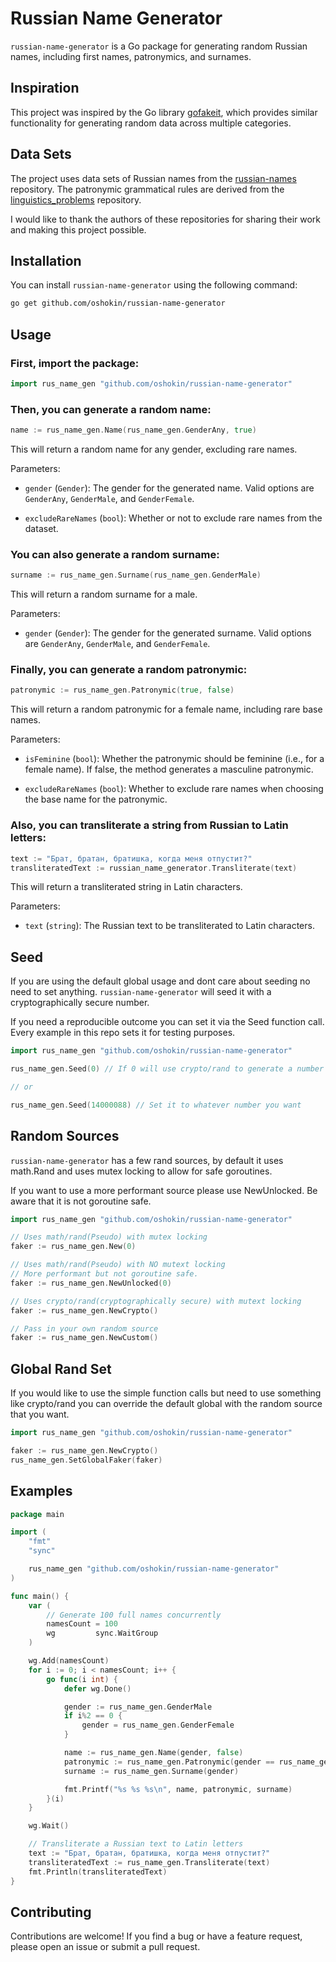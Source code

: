 # Russian Name Generator

`russian-name-generator` is a Go package for generating random Russian names, including first names, patronymics, and surnames.

## Inspiration

This project was inspired by the Go library [gofakeit](https://github.com/brianvoe/gofakeit), which provides similar functionality for generating random data across multiple categories.

## Data Sets

The project uses data sets of Russian names from the [russian-names](https://github.com/cybermatt/russian-names) repository. The patronymic grammatical rules are derived from the [linguistics_problems](https://github.com/roddar92/linguistics_problems) repository.

I would like to thank the authors of these repositories for sharing their work and making this project possible.

## Installation

You can install `russian-name-generator` using the following command:

```sh
go get github.com/oshokin/russian-name-generator
```

## Usage

### First, import the package:

```go
import rus_name_gen "github.com/oshokin/russian-name-generator"
```

### Then, you can generate a random name:

```go
name := rus_name_gen.Name(rus_name_gen.GenderAny, true)
```

This will return a random name for any gender, excluding rare names.

Parameters:

- `gender` (`Gender`): The gender for the generated name. Valid options are `GenderAny`, `GenderMale`, and `GenderFemale`.

- `excludeRareNames` (`bool`): Whether or not to exclude rare names from the dataset.

### You can also generate a random surname:

```go
surname := rus_name_gen.Surname(rus_name_gen.GenderMale)
```

This will return a random surname for a male.

Parameters:

- `gender` (`Gender`): The gender for the generated surname. Valid options are `GenderAny`, `GenderMale`, and `GenderFemale`.

### Finally, you can generate a random patronymic:

```go
patronymic := rus_name_gen.Patronymic(true, false)
```

This will return a random patronymic for a female name, including rare base names.

Parameters:

- `isFeminine` (`bool`): Whether the patronymic should be feminine (i.e., for a female name). If false, the method generates a masculine patronymic.

- `excludeRareNames` (`bool`): Whether to exclude rare names when choosing the base name for the patronymic.

### Also, you can transliterate a string from Russian to Latin letters:

```go
text := "Брат, братан, братишка, когда меня отпустит?"
transliteratedText := russian_name_generator.Transliterate(text)
```

This will return a transliterated string in Latin characters.

Parameters:

- `text` (`string`): The Russian text to be transliterated to Latin characters.

## Seed

If you are using the default global usage and dont care about seeding no need to set anything.
`russian-name-generator` will seed it with a cryptographically secure number.

If you need a reproducible outcome you can set it via the Seed function call. Every example in
this repo sets it for testing purposes.

```go
import rus_name_gen "github.com/oshokin/russian-name-generator"

rus_name_gen.Seed(0) // If 0 will use crypto/rand to generate a number

// or

rus_name_gen.Seed(14000088) // Set it to whatever number you want
```

## Random Sources

`russian-name-generator` has a few rand sources, by default it uses math.Rand and uses mutex locking to allow for safe goroutines.

If you want to use a more performant source please use NewUnlocked. Be aware that it is not goroutine safe.

```go
import rus_name_gen "github.com/oshokin/russian-name-generator"

// Uses math/rand(Pseudo) with mutex locking
faker := rus_name_gen.New(0)

// Uses math/rand(Pseudo) with NO mutext locking
// More performant but not goroutine safe.
faker := rus_name_gen.NewUnlocked(0)

// Uses crypto/rand(cryptographically secure) with mutext locking
faker := rus_name_gen.NewCrypto()

// Pass in your own random source
faker := rus_name_gen.NewCustom()
```

## Global Rand Set

If you would like to use the simple function calls but need to use something like
crypto/rand you can override the default global with the random source that you want.

```go
import rus_name_gen "github.com/oshokin/russian-name-generator"

faker := rus_name_gen.NewCrypto()
rus_name_gen.SetGlobalFaker(faker)
```

## Examples

```go
package main

import (
	"fmt"
	"sync"

	rus_name_gen "github.com/oshokin/russian-name-generator"
)

func main() {
	var (
		// Generate 100 full names concurrently
		namesCount = 100
		wg         sync.WaitGroup
	)

	wg.Add(namesCount)
	for i := 0; i < namesCount; i++ {
		go func(i int) {
			defer wg.Done()

			gender := rus_name_gen.GenderMale
			if i%2 == 0 {
				gender = rus_name_gen.GenderFemale
			}

			name := rus_name_gen.Name(gender, false)
			patronymic := rus_name_gen.Patronymic(gender == rus_name_gen.GenderFemale, false)
			surname := rus_name_gen.Surname(gender)

			fmt.Printf("%s %s %s\n", name, patronymic, surname)
		}(i)
	}

	wg.Wait()

	// Transliterate a Russian text to Latin letters
	text := "Брат, братан, братишка, когда меня отпустит?"
	transliteratedText := rus_name_gen.Transliterate(text)
	fmt.Println(transliteratedText)
}
```

## Contributing
Contributions are welcome! If you find a bug or have a feature request, please open an issue or submit a pull request.